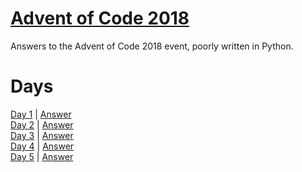 # [Advent of Code 2018](https://adventofcode.com/2018/about)

Answers to the Advent of Code 2018 event, poorly written in Python.

# Days

[Day 1](https://adventofcode.com/2018/day/1) | [Answer](day1/day1.py)\
[Day 2](https://adventofcode.com/2018/day/2) | [Answer](day2/day2.py)\
[Day 3](https://adventofcode.com/2018/day/3) | [Answer](day3/day3.py)\
[Day 4](https://adventofcode.com/2018/day/4) | [Answer](day4/day4_part2.py)\
[Day 5](https://adventofcode.com/2018/day/5) | [Answer](day5/day5.py)
